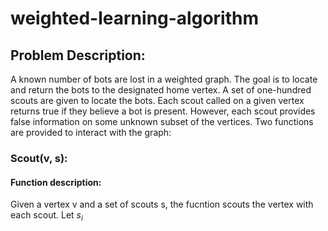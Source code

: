 # weighted-learning-algorithm
## Problem Description:
A known number of bots are lost in a weighted graph. The goal is to locate and return the bots to the designated home vertex. A set of one-hundred scouts are given to locate the bots. Each scout called on a given vertex returns true if they believe a bot is present. However, each scout provides false information on some unknown subset of the vertices. Two functions are provided to interact with the graph: 
### Scout(v, s):
#### Function description: 
Given a vertex v and a set of scouts s, the fucntion scouts the vertex with each scout. Let $s_i$
